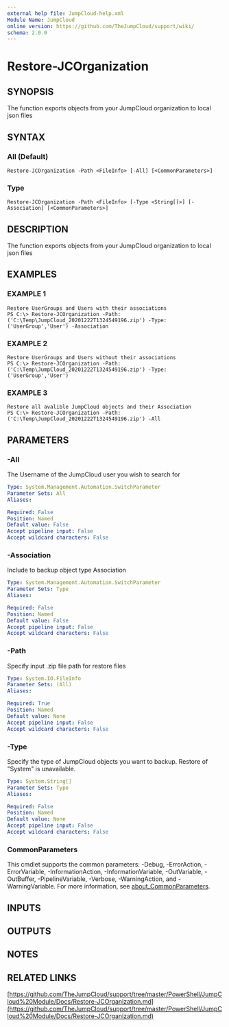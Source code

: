 ```yaml
---
external help file: JumpCloud-help.xml
Module Name: JumpCloud
online version: https://github.com/TheJumpCloud/support/wiki/
schema: 2.0.0
---
```


# Restore-JCOrganization

## SYNOPSIS
The function exports objects from your JumpCloud organization to local json files

## SYNTAX

### All (Default)
```
Restore-JCOrganization -Path <FileInfo> [-All] [<CommonParameters>]
```

### Type
```
Restore-JCOrganization -Path <FileInfo> [-Type <String[]>] [-Association] [<CommonParameters>]
```

## DESCRIPTION
The function exports objects from your JumpCloud organization to local json files

## EXAMPLES

### EXAMPLE 1
```
Restore UserGroups and Users with their associations
PS C:\> Restore-JCOrganization -Path:('C:\Temp\JumpCloud_20201222T1324549196.zip') -Type:('UserGroup','User') -Association
```

### EXAMPLE 2
```
Restore UserGroups and Users without their associations
PS C:\> Restore-JCOrganization -Path:('C:\Temp\JumpCloud_20201222T1324549196.zip') -Type:('UserGroup','User')
```

### EXAMPLE 3
```
Restore all avalible JumpCloud objects and their Association
PS C:\> Restore-JCOrganization -Path:('C:\Temp\JumpCloud_20201222T1324549196.zip') -All
```

## PARAMETERS

### -All
The Username of the JumpCloud user you wish to search for

```yaml
Type: System.Management.Automation.SwitchParameter
Parameter Sets: All
Aliases:

Required: False
Position: Named
Default value: False
Accept pipeline input: False
Accept wildcard characters: False
```

### -Association
Include to backup object type Association

```yaml
Type: System.Management.Automation.SwitchParameter
Parameter Sets: Type
Aliases:

Required: False
Position: Named
Default value: False
Accept pipeline input: False
Accept wildcard characters: False
```

### -Path
Specify input .zip file path for restore files

```yaml
Type: System.IO.FileInfo
Parameter Sets: (All)
Aliases:

Required: True
Position: Named
Default value: None
Accept pipeline input: False
Accept wildcard characters: False
```

### -Type
Specify the type of JumpCloud objects you want to backup.
Restore of "System" is unavailable.

```yaml
Type: System.String[]
Parameter Sets: Type
Aliases:

Required: False
Position: Named
Default value: None
Accept pipeline input: False
Accept wildcard characters: False
```

### CommonParameters
This cmdlet supports the common parameters: -Debug, -ErrorAction, -ErrorVariable, -InformationAction, -InformationVariable, -OutVariable, -OutBuffer, -PipelineVariable, -Verbose, -WarningAction, and -WarningVariable. For more information, see [about_CommonParameters](http://go.microsoft.com/fwlink/?LinkID=113216).

## INPUTS

## OUTPUTS

## NOTES

## RELATED LINKS

[https://github.com/TheJumpCloud/support/tree/master/PowerShell/JumpCloud%20Module/Docs/Restore-JCOrganization.md](https://github.com/TheJumpCloud/support/tree/master/PowerShell/JumpCloud%20Module/Docs/Restore-JCOrganization.md)

